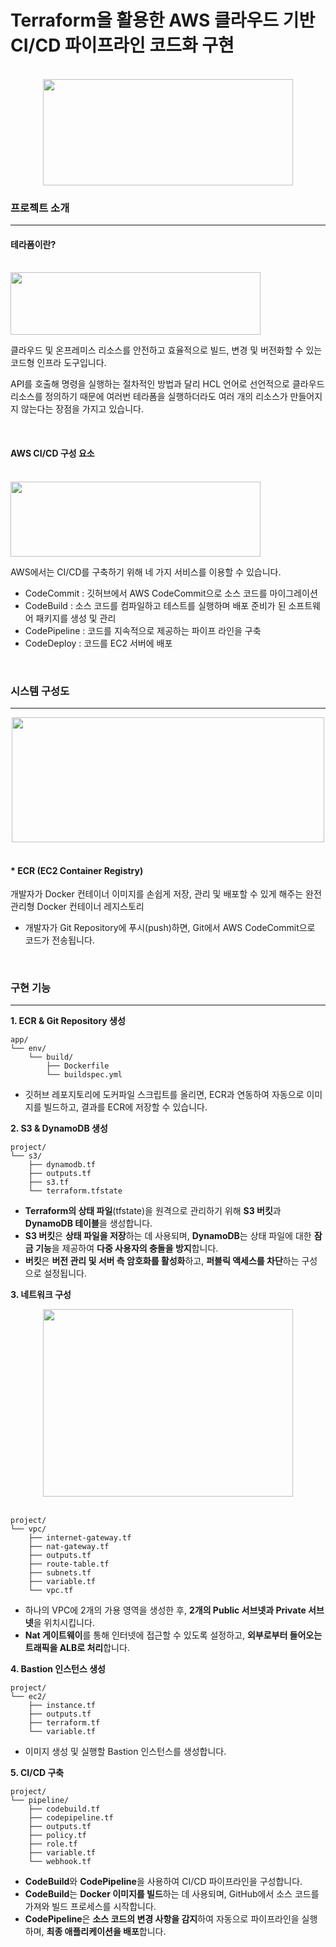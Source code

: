 # Terraform을 활용한 AWS 클라우드 기반 CI/CD 파이프라인 코드화 구현

<p align="center">
  <br/>
  <img src="https://github.com/user-attachments/assets/50c8cb95-0eb0-44a1-b45e-a5d960875a3f" width="400" height="170">
  <br/>
</p>

### 프로젝트 소개
---

#### 테라폼이란?
<p>
  <br/>
  <img src="https://github.com/user-attachments/assets/2d2e55da-a7b7-42c6-a7c0-d694e2661512" width="400" height="100">
  <br/>
</p>

클라우드 및 온프레미스 리소스를 안전하고 효율적으로 빌드, 변경 및 버전화할 수 있는 코드형 인프라 도구입니다.

API를 호출해 명령을 실행하는 절차적인 방법과 달리 HCL 언어로 선언적으로 클라우드 리소스를 정의하기 때문에 여러번 테라폼을 실행하더라도 여러 개의 리소스가 만들어지지 않는다는 장점을 가지고 있습니다.

<p>
  <br/>
</p>

#### AWS CI/CD 구성 요소 
<p>
  <br/>
  <img src="https://github.com/user-attachments/assets/845def7f-6257-43d8-b646-2b9dedc4eed0" width="400" height="120">
  <br/>
</p>

AWS에서는 CI/CD를 구축하기 위해 네 가지 서비스를 이용할 수 있습니다.
- CodeCommit : 깃허브에서 AWS CodeCommit으로 소스 코드를 마이그레이션
- CodeBuild : 소스 코드를 컴파일하고 테스트를 실행하며 배포 준비가 된 소프트웨어 패키지를 생성 및 관리
- CodePipeline : 코드를 지속적으로 제공하는 파이프 라인을 구축
- CodeDeploy : 코드를 EC2 서버에 배포

<p>
  <br/>
</p>

### 시스템 구성도

---

<p align="center">
  <img src="https://github.com/user-attachments/assets/70ecdcac-ebff-4674-b222-34d72a778fc2" width="500" height="200">
  <br/>
  <br/>
</p>

#### * ECR (EC2 Container Registry)
개발자가 Docker 컨테이너 이미지를 손쉽게 저장, 관리 및 배포할
수 있게 해주는 완전관리형 Docker 컨테이너 레지스토리
- 개발자가 Git Repository에 푸시(push)하면, Git에서 AWS CodeCommit으로 코드가 전송됩니다. 

<p>
  <br/>
</p>


### 구현 기능

---

**1. ECR & Git Repository 생성**

```plaintext
app/
└── env/
    └── build/
        ├── Dockerfile
        └── buildspec.yml
```

- 깃허브 레포지토리에 도커파일 스크립트를 올리면, ECR과 연동하여 자동으로 이미지를 빌드하고, 결과를 ECR에 저장할 수 있습니다.

**2. S3 & DynamoDB 생성**

```plaintext
project/
└── s3/
    ├── dynamodb.tf
    ├── outputs.tf
    ├── s3.tf
    └── terraform.tfstate
```

- **Terraform의 상태 파일**(tfstate)을 원격으로 관리하기 위해 **S3 버킷**과 **DynamoDB 테이블**을 생성합니다.
- **S3 버킷**은 **상태 파일을 저장**하는 데 사용되며, **DynamoDB**는 상태 파일에 대한 **잠금 기능**을 제공하여 **다중 사용자의 충돌을 방지**합니다.
- **버킷**은 **버전 관리 및 서버 측 암호화를 활성화**하고, **퍼블릭 액세스를 차단**하는 구성으로 설정됩니다.

**3. 네트워크 구성**

<p align="center">
  <img src="https://github.com/user-attachments/assets/7b19354f-5694-423c-b883-e88d962d22f7" width="400" height="300">
  <br/>
  <br/>
</p>

```plaintext
project/
└── vpc/
    ├── internet-gateway.tf
    ├── nat-gateway.tf
    ├── outputs.tf
    ├── route-table.tf
    ├── subnets.tf
    ├── variable.tf
    └── vpc.tf
```

- 하나의 VPC에 2개의 가용 영역을 생성한 후, **2개의 Public 서브넷과 Private 서브넷**을 위치시킵니다.
- **Nat 게이트웨이**를 통해 인터넷에 접근할 수 있도록 설정하고, **외부로부터 들어오는 트래픽을 ALB로 처리**합니다.

**4. Bastion 인스턴스 생성**

```plaintext
project/
└── ec2/
    ├── instance.tf
    ├── outputs.tf
    ├── terraform.tf
    └── variable.tf
```

- 이미지 생성 및 실행할 Bastion 인스턴스를 생성합니다.

**5. CI/CD 구축**

```plaintext
project/
└── pipeline/
    ├── codebuild.tf
    ├── codepipeline.tf
    ├── outputs.tf
    ├── policy.tf
    ├── role.tf
    ├── variable.tf
    └── webhook.tf
```

- **CodeBuild**와 **CodePipeline**을 사용하여 CI/CD 파이프라인을 구성합니다.
- **CodeBuild**는 **Docker 이미지를 빌드**하는 데 사용되며, GitHub에서 소스 코드를 가져와 빌드 프로세스를 시작합니다.
- **CodePipeline**은 **소스 코드의 변경 사항을 감지**하여 자동으로 파이프라인을 실행하며, **최종 애플리케이션을 배포**합니다.
